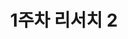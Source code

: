 ---
title: "1주차 리서치 2"
categories: 
   - research 
   - grad
tags: 
permalink: /research/w10
last_modified_at: 2024-03-10+09:00
toc: true
sidebar:
  title: ""
  nav: grad
header:
        teaser: /assets/img/grad/thumbnails/w1-1.jpg
description: Lo-fi prototype 진행
---